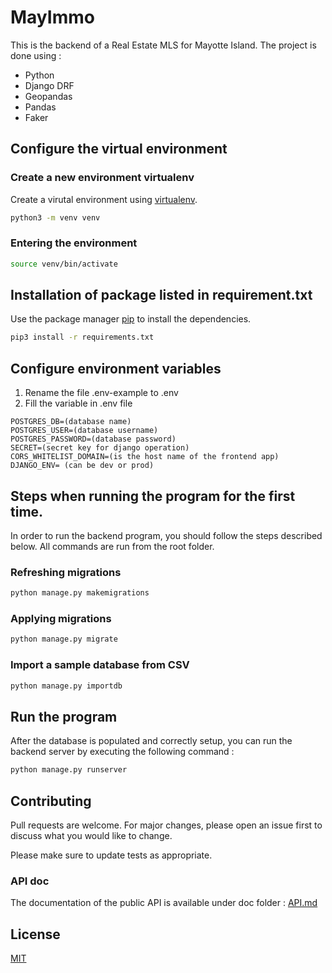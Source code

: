 # MayImmo

This is the backend of a Real Estate MLS for Mayotte Island. The project is done using :

- Python
- Django DRF
- Geopandas
- Pandas
- Faker

## Configure the virtual environment

### Create a new environment virtualenv

Create a virutal environment using [virtualenv](https://docs.python.org/fr/3/library/venv.html).

```bash
python3 -m venv venv
```

### Entering the environment

```bash
source venv/bin/activate
```

## Installation of package listed in requirement.txt

Use the package manager [pip](https://pip.pypa.io/en/stable/) to install the dependencies.

```bash
pip3 install -r requirements.txt
```

## Configure environment variables

1. Rename the file .env-example to .env
2. Fill the variable in .env file

```
POSTGRES_DB=(database name)
POSTGRES_USER=(database username)
POSTGRES_PASSWORD=(database password)
SECRET=(secret key for django operation)
CORS_WHITELIST_DOMAIN=(is the host name of the frontend app)
DJANGO_ENV= (can be dev or prod)
```

## Steps when running the program for the first time.

In order to run the backend program, you should follow the steps described below. All commands are run from the root folder.

### Refreshing migrations

```bash
python manage.py makemigrations
```

### Applying migrations

```bash
python manage.py migrate
```

### Import a sample database from CSV

```bash
python manage.py importdb
```

## Run the program

After the database is populated and correctly setup, you can run the backend server by executing the following command :

```bash
python manage.py runserver
```

## Contributing

Pull requests are welcome. For major changes, please open an issue first to discuss what you would like to change.

Please make sure to update tests as appropriate.

### API doc

The documentation of the public API is available under doc folder : [API.md](doc/API.md)

## License

[MIT](https://choosealicense.com/licenses/mit/)
